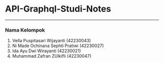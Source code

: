 # API-Graphql-Studi-Notes

---
### Nama Kelompok

1. Vella Puspitasari Wijayanti      (42230043)
2. Ni Made Ochinana Sephti Pratiwi  (42230027)
3. Ida Ayu Dwi Wirayanti            (42230021)
4. Muhammad Zafran ZUlkifli         (42230047)
